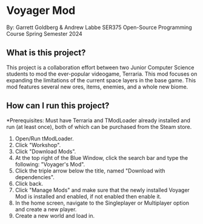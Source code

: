 # Voyager Mod

By: Garrett Goldberg & Andrew Labbe
SER375 Open-Source Programming Course
Spring Semester 2024

## What is this project?
This project is a collaboration effort between two Junior Computer Science students to mod the ever-popular videogame, Terraria. This mod focuses on expanding the limitations of the current space layers in the base game. This mod features several new ores, items, enemies, and a whole new biome. 

## How can I run this project?
*Prerequisites: Must have Terraria and TModLoader already installed and run (at least once), both of which can be purchased from the Steam store.
1. Open/Run tModLoader.
2. Click "Workshop".
3. Click "Download Mods".
4. At the top right of the Blue Window, click the search bar and type the following: "Voyager's Mod".
5. Click the triple arrow below the title, named "Download with dependencies".
6. Click back.
7. Click "Manage Mods" and make sure that the newly installed Voyager Mod is installed and enabled, if not enabled then enable it.
8. In the home screen, navigate to the Singleplayer or Multiplayer option and create a new player.
9. Create a new world and load in.
